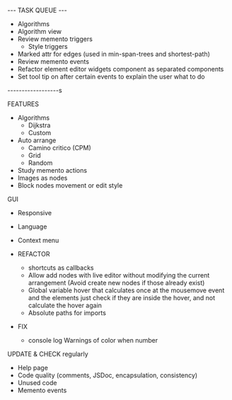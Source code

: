 
--- TASK QUEUE ---

- Algorithms
- Algorithm view
- Review memento triggers
  - Style triggers
- Marked attr for edges (used in min-span-trees and shortest-path)
- Review memento events
- Refactor element editor widgets component as separated components
- Set tool tip on after certain events to explain the user what to do

------------------s

FEATURES
  - Algorithms 
    - Dijkstra
    - Custom
  - Auto arrange
    - Camino critico (CPM)
    - Grid
    - Random
  - Study memento actions
  - Images as nodes
  - Block nodes movement or edit style

GUI
  - Responsive
  - Language
  - Context menu


- REFACTOR 
  - shortcuts as callbacks
  - Allow add nodes with live editor without modifying the current arrangement (Avoid create new nodes if those already exist)
  - Global variable hover that calculates once at the mousemove event and the elements just check if they are inside the hover, and not calculate the hover again
  - Absolute paths for imports


- FIX
  - console log Warnings of color when number


UPDATE & CHECK regularly
  - Help page
  - Code quality (comments, JSDoc, encapsulation, consistency)
  - Unused code
  - Memento events
